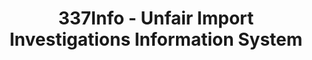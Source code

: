 ---
bigquery: https://console.cloud.google.com/bigquery?p=patents-public-data&d=usitc_investigations&page=dataset&project=sheets-management-319211
citation: US International Trade Commission 337Info Unfair Import Investigations Information
  System
contributors: US International Trade Comission
cost: None
description: US International Trade Commission 337Info Unfair Import Investigations
  Information System contains data on investigations done under Section 337. Section
  337 declares the infringement of certain statutory intellectual property rights
  and other forms of unfair competition in import trade to be unlawful practices.
  Most Section 337 investigations involve allegations of patent or registered trademark
  infringement.
documentation: FAQ and tutorial available on the site
last_edit: 04/12/2022, 11:52:33
location: https://pubapps2.usitc.gov/337external/
maintained_by: US International Trade Comission
schema_fields:
- publication_number
- finalIdOnViolationDue
- dateOfPublicationFrNotice
- respondent
- docketNo
- complainant
- patentNumbers
- teoIdIssueDate
- id
- teoReliefGranted
- issueDateOtherNonFinal
- currentStatus
- dateCreated
- internalRemand
- finalDetNoViolation
- trademarkNumbers
- markmanHearing
- actualEndDateEvidHear
- copyrightNumbers
- dateComplaintFiled
- invUnfairAct
- scheduledEndDateEvidHear
- targetDate
- lastUpdated
- investigationTermDate
- aljAssigned
- finalIdOnViolationIssue
- startDateMarkmanHearing
- scheduledStartDateEvidHear
- cafcAppeals
- ouiiAttorney
- investigationType
- teoIdDueDate
- actualStartDateEvidHear
- teoProceedingInvolved
- title
- finalDetViolation
- endDateMarkmanHearing
- patentNumber
- investigationNo
- gcAttorney
- htsNumbers
- currentActiveALJ
- ouiiParticipation
shortname: unfair_import_investigations
tags:
- import
- legal
- trade
timeframe: 2008-2021 (prior to 2008 downloadable as a JSON file)
title: 337Info - Unfair Import Investigations Information System
uuid: 2721f5ec-e599-4890-9265-9706719fc71e
---